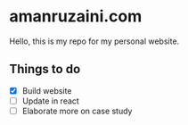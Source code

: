 # amanruzaini.com

Hello, this is my repo for my personal website.

## Things to do

- [x] Build website
- [ ] Update in react
- [ ] Elaborate more on case study
